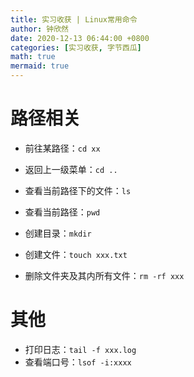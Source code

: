 ```yaml
---
title: 实习收获 | Linux常用命令
author: 钟欣然
date: 2020-12-13 06:44:00 +0800
categories: [实习收获, 字节西瓜]
math: true
mermaid: true
---
```




# 路径相关

* 前往某路径：`cd xx`
* 返回上一级菜单：`cd ..`
* 查看当前路径下的文件：`ls`
* 查看当前路径：`pwd`
* 创建目录：`mkdir`

* 创建文件：`touch xxx.txt`
* 删除文件夹及其内所有文件：`rm -rf xxx`



# 其他

* 打印日志：`tail -f xxx.log`
* 查看端口号：`lsof -i:xxxx`

